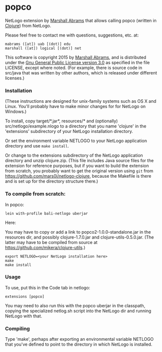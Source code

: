 popco
====

NetLogo extension by [Marshall
Abrams](http://members.logical.net/~marshall/) that allows calling
popco (written in [Clojure](http://clojure.org)) from NetLogo.

Please feel free to contact me with questions, suggestions, etc. at:

	mabrams ([at]) uab [(dot)] edu
	marshall ([at]) logical [(dot)] net  

This software is copyright 2015 by [Marshall
Abrams](http://members.logical.net/~marshall/), and is distributed
under the [Gnu General Public License version
3.0](http://www.gnu.org/copyleft/gpl.html) as specified in the file
LICENSE, except where noted.  (For example, there is source code in
src/java that was written by other authors, which is released under
different licenses.)

### Installation

(These instructions are designed for unix-family systems such as OS X
and Linux.  You'll probably have to make minor changes for for NetLogo
on Windows.)

To install, copy target/\*.jar\*, resources/\* and (optionally)
src/netlogo/example.nlogo to a directory that you name 'clojure' in
the 'extensions' subdirectory of your NetLogo installation directory.

Or set the environment variable NETLOGO to your NetLogo application
directory and use `make install`.

Or change to the extensions subdirectory of the NetLogo application
directory and unzip clojure.zip.  (This file includes Java source files
for the extension for reference purposes, but if you want to build the
extension from scratch, you probably want to get the original version using
`git` from https://github.com/mars0i/netlogo-clojure, because the
Makefile is there and is set up for the directory structure there.)

### To compile from scratch:

In popco:

	lein with-profile bali-netlogo uberjar

Here:

You may have to copy or add a link to popco2-1.0.0-standalone.jar in the
resources dir, and possibly clojure-1.7.0.jar and
clojure-utils-0.5.0.jar.  (The latter may have to be compiled from
source at https://github.com/mikera/clojure-utils.)

	export NETLOGO=<your NetLogo installation here>  
	make  
	make install  

### Usage

To use, put this in the Code tab in netlogo:

	extensions [popco]

You may need to also run this with the popco uberjar in the classpath,
copying the specialized netlog.sh script into the NetLogo dir and
running NetLogo with that.

### Compiling

Type 'make', perhaps after exporting an environmental variable NETLOGO
that you've defined to point to the directory in which NetLogo is
installed.
